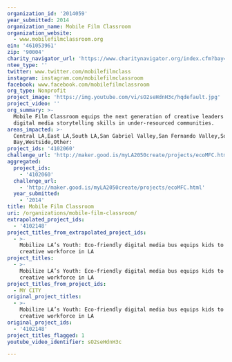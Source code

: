 ```yaml
---
organization_id: '2014059'
year_submitted: 2014
organization_name: Mobile Film Classroom
organization_website:
  - www.mobilefilmclassroom.org
ein: '461053961'
zip: '90004'
charity_navigator_url: 'https://www.charitynavigator.org/index.cfm?bay=search.profile&ein=461053961'
ntee_type: ''
twitter: www.twitter.com/mobilefilmclass
instagram: instagram.com/mobilefilmclassroom
facebook: www.facebook.com/mobilefilmclassroom
org_type: Nonprofit
project_image: 'https://img.youtube.com/vi/sO2seHdnH3c/hqdefault.jpg'
project_video: ''
org_summary: >-
  Mobile Film Classroom equips the next generation of creative leaders with
  digital media storytelling skills in under-resourced communities.
areas_impacted: >-
  Central LA,East LA,South LA,San Gabriel Valley,San Fernando Valley,South
  Bay,Westside,Other:
project_ids: '4102060'
challenge_url: 'http://maker.good.is/myLA2050create/projects/ecoMFC.html'
aggregated:
  project_ids:
    - '4102060'
  challenge_url:
    - 'http://maker.good.is/myLA2050create/projects/ecoMFC.html'
  year_submitted:
    - '2014'
title: Mobile Film Classroom
uri: /organizations/mobile-film-classroom/
extrapolated_project_ids:
  - '4102148'
project_titles_from_extrapolated_project_ids:
  - >-
    Mobilize LA’s Youth: Eco-friendly digital media bus equips kids to be the
    creative workforce in LA
project_titles:
  - >-
    Mobilize LA’s Youth: Eco-friendly digital media bus equips kids to be the
    creative workforce in LA
project_titles_from_project_ids:
  - MY CITY
original_project_titles:
  - >-
    Mobilize LA’s Youth: Eco-friendly digital media bus equips kids to be the
    creative workforce in LA 
original_project_ids:
  - '4102148'
project_titles_flagged: 1
youtube_video_identifier: sO2seHdnH3c

---
```

